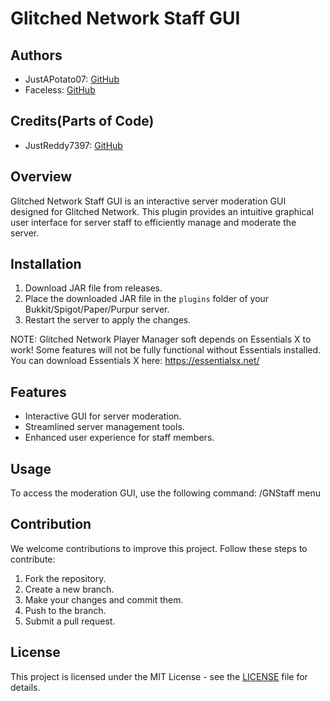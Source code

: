 # Glitched Network Staff GUI

## Authors
- JustAPotato07: [GitHub](https://github.com/JustAPotato06)
- Faceless: [GitHub](https://github.com/TheRealFaceless)

## Credits(Parts of Code)
- JustReddy7397: [GitHub](https://github.com/JustReddy7397)

## Overview

Glitched Network Staff GUI is an interactive server moderation GUI designed for Glitched Network. This plugin provides an intuitive graphical user interface for server staff to efficiently manage and moderate the server.

## Installation

1. Download JAR file from releases.
2. Place the downloaded JAR file in the `plugins` folder of your Bukkit/Spigot/Paper/Purpur server.
3. Restart the server to apply the changes.

NOTE: Glitched Network Player Manager soft depends on Essentials X to work! Some features will not be fully functional without Essentials installed.
You can download Essentials X here: https://essentialsx.net/

## Features

- Interactive GUI for server moderation.
- Streamlined server management tools.
- Enhanced user experience for staff members.

## Usage

To access the moderation GUI, use the following command:
/GNStaff menu

## Contribution

We welcome contributions to improve this project. Follow these steps to contribute:
1. Fork the repository.
2. Create a new branch.
3. Make your changes and commit them.
4. Push to the branch.
5. Submit a pull request.

## License
This project is licensed under the MIT License - see the [LICENSE](https://github.com/git/git-scm.com/blob/main/MIT-LICENSE.txt) file for details.
